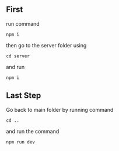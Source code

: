 ## First
run command
```
npm i
``` 

then go to the server folder using 
```
cd server
```
and run
```
npm i
```

## Last Step
Go back to main folder by running command
```
cd ..
```
and run the command
```
npm run dev
```
